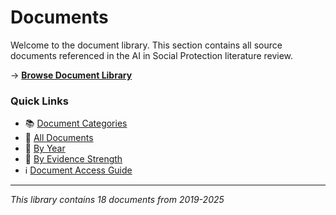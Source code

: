 # Documents

Welcome to the document library. This section contains all source documents referenced in the AI in Social Protection literature review.

→ **[Browse Document Library](overview.md)**

### Quick Links

- 📚 [Document Categories](overview.md)
- 📖 [All Documents](all-documents.md)
- 📅 [By Year](by-year.md)
- 💪 [By Evidence Strength](by-evidence.md)
- ℹ️ [Document Access Guide](document-access.md)

---
*This library contains 18 documents from 2019-2025*

